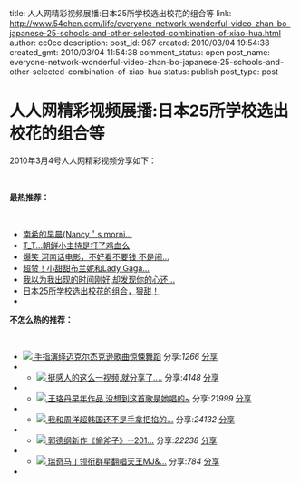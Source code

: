 title: 人人网精彩视频展播:日本25所学校选出校花的组合等
link: http://www.54chen.com/life/everyone-network-wonderful-video-zhan-bo-japanese-25-schools-and-other-selected-combination-of-xiao-hua.html
author: cc0cc
description: 
post_id: 987
created: 2010/03/04 19:54:38
created_gmt: 2010/03/04 11:54:38
comment_status: open
post_name: everyone-network-wonderful-video-zhan-bo-japanese-25-schools-and-other-selected-combination-of-xiao-hua
status: publish
post_type: post

# 人人网精彩视频展播:日本25所学校选出校花的组合等

2010年3月4号人人网精彩视频分享如下： 

 

**最热推荐：**

 

  * [南希的早晨(Nancy＇s morni...](http://share.renren.com/share/GetShare.do?id=1691554666&owner=142525482&from=hotvideo1)
  * [T_T...朝鲜小主持是打了鸡血么](http://share.renren.com/share/GetShare.do?id=1691443001&owner=28762&from=hotvideo2)
  * [爆笑 河南话电影，不好看不要钱 不是闹...](http://share.renren.com/share/GetShare.do?id=1681674479&owner=260549300&from=hotvideo3)
  * [超赞！小甜甜布兰妮和Lady Gaga...](http://share.renren.com/share/GetShare.do?id=1681460947&owner=255956700&from=hotvideo4)
  * [我以为我出现的时间刚好,却发现你的心还...](http://share.renren.com/share/GetShare.do?id=1681666607&owner=258986300&from=hotvideo5)
  * [日本25所学校选出校花的组合，狠甜！](http://share.renren.com/share/GetShare.do?id=1681853801&owner=263891100&from=hotvideo6)
  *  

**不怎么热的推荐：**

 

  * [ ![](http://i3.6.cn/c0/13/162d1901674380.t1.jpg) ](http://share.renren.com/share/GetShare.do?id=1667656914&owner=287286312&from=hotvideo) [手指演绎迈克尔杰克逊歌曲惊悚舞蹈](http://share.renren.com/share/GetShare.do?id=1667656914&owner=287286312&from=hotvideo) 分享:_1266_ [分享](http://share.renren.com/?_ua_flag=80#nogo)
  *   * [ ![](http://i01.img.tudou.com/data/imgs/i/047/038/324/m10.jpg) ](http://share.renren.com/share/GetShare.do?id=1682323746&owner=247593600&from=hotvideo) [挺感人的这么一视频,就分享了....](http://share.renren.com/share/GetShare.do?id=1682323746&owner=247593600&from=hotvideo) 分享:_4148_ [分享](http://share.renren.com/?_ua_flag=80#nogo)
  *   * [ ![](http://g3.ykimg.com/0100641F464B35704ECC27027FF54EE28C5CD2-2D64-D8CF-1A25-F87DE2453DB1) ](http://share.renren.com/share/GetShare.do?id=1676124326&owner=248855000&from=hotvideo) [王珞丹早年作品 没想到这首歌是她唱的~](http://share.renren.com/share/GetShare.do?id=1676124326&owner=248855000&from=hotvideo) 分享:_21999_ [分享](http://share.renren.com/?_ua_flag=80#nogo)
  *   * [ ![](http://i01.img.tudou.com/data/imgs/i/047/223/422/m10.jpg) ](http://share.renren.com/share/GetShare.do?id=1676119873&owner=262278300&from=hotvideo) [我和周洋超韩国还不是手拿把掐的...](http://share.renren.com/share/GetShare.do?id=1676119873&owner=262278300&from=hotvideo) 分享:_24132_ [分享](http://share.renren.com/?_ua_flag=80#nogo)
  *   * [ ![](http://g1.ykimg.com/0100641F464B8A39846A6D01D5A540ED4B34E1-C408-7A6C-6F54-4A8F783F62CD) ](http://share.renren.com/share/GetShare.do?id=1676167422&owner=237880400&from=hotvideo) [郭德纲新作《偷斧子》--201...](http://share.renren.com/share/GetShare.do?id=1676167422&owner=237880400&from=hotvideo) 分享:_22238_ [分享](http://share.renren.com/?_ua_flag=80#nogo)
  *   * [ ![](http://g3.ykimg.com/0100641F464B8CAA3643CB00E68D47426D6B8C-6682-4E5E-7FF2-CE180A6B1489) ](http://share.renren.com/share/GetShare.do?id=1688444318&owner=287286312&from=hotvideo) [瑞奇马丁领衔群星翻唱天王MJ&...](http://share.renren.com/share/GetShare.do?id=1688444318&owner=287286312&from=hotvideo) 分享:_784_ [分享](http://share.renren.com/?_ua_flag=80#nogo)
  *